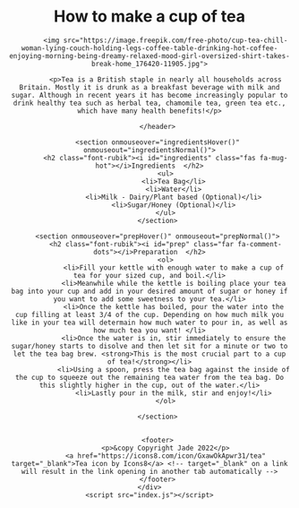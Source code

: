 <!DOCTYPE html>
<html>
  <head>
    <meta charset="utf-8">
    <meta name="viewport" content="width=device-width">
    <title>Tea Recipe</title>
	<link rel="icon" href="tea.ico">
    <link rel="preconnect" href="https://fonts.googleapis.com">
    <link rel="preconnect" href="https://fonts.gstatic.com" crossorigin>
    <link href="https://fonts.googleapis.com/css2?family=Rubik:wght@300&display=swap" rel="stylesheet">
    <script src="https://kit.fontawesome.com/ef4342f3da.js" crossorigin="anonymous"></script> <!--This is font awesome V5-->
	<link href="style.css" rel="stylesheet" />
  </head>

  <body>
	<div id="container">
		<header>
			<h1 class="font-rubik">How to make a cup of tea</h1>
			
			<img src="https://image.freepik.com/free-photo/cup-tea-chill-woman-lying-couch-holding-legs-coffee-table-drinking-hot-coffee-enjoying-morning-being-dreamy-relaxed-mood-girl-oversized-shirt-takes-break-home_176420-11905.jpg">

			<p>Tea is a British staple in nearly all households across Britain. Mostly it is drunk as a breakfast beverage with milk and sugar. Although in recent years it has become increasingly popular to drink healthy tea such as herbal tea, chamomile tea, green tea etc., which have many health benefits!</p>

		</header>
			
		<section onmouseover="ingredientsHover()" onmouseout="ingredientsNormal()">
			<h2 class="font-rubik"><i id="ingredients" class="fas fa-mug-hot"></i>Ingredients  </h2>
			<ul>
				<li>Tea Bag</li>
				<li>Water</li>
				<li>Milk - Dairy/Plant based (Optional)</li>
				<li>Sugar/Honey (Optional)</li>
			</ul>
		</section>
			
		<section onmouseover="prepHover()" onmouseout="prepNormal()">
			<h2 class="font-rubik"><i id="prep" class="far fa-comment-dots"></i>Preparation  </h2>
			<ol>
				<li>Fill your kettle with enough water to make a cup of tea for your sized cup, and boil.</li>
				<li>Meanwhile while the kettle is boiling place your tea bag into your cup and add in your desired amount of sugar or honey if you want to add some sweetness to your tea.</li>
				<li>Once the kettle has boiled, pour the water into the cup filling at least 3/4 of the cup. Depending on how much milk you like in your tea will determain how much water to pour in, as well as how much tea you want! </li>
				<li>Once the water is in, stir immediately to ensure the sugar/honey starts to disolve and then let sit for a minute or two to let the tea bag brew. <strong>This is the most crucial part to a cup of tea!</strong></li>
				<li>Using a spoon, press the tea bag against the inside of the cup to squeeze out the remaining tea water from the tea bag. Do this slightly higher in the cup, out of the water.</li>
				<li>Lastly pour in the milk, stir and enjoy!</li>
			</ol>
			
		</section>
		
			
		<footer>
			<p>&copy Copyright Jade 2022</p>
			<a href="https://icons8.com/icon/GxawOkApwr31/tea" target="_blank">Tea icon by Icons8</a> <!-- target="_blank" on a link will result in the link opening in another tab automatically -->
		</footer>
	</div>
	<script src="index.js"></script>
  </body>
</html>
